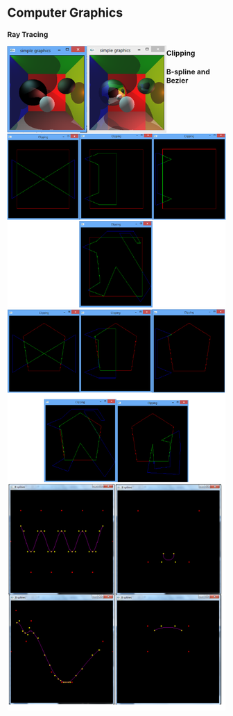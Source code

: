 # Computer Graphics

### Ray Tracing
<a style="float:left;">
    <img src="https://github.com/mincongzhang/ComputerGraphics/raw/master/Shadow.png" height="200"/>
</a>
    <a style="float:left;">
    <img src="https://github.com/mincongzhang/ComputerGraphics/raw/master/RecursiveRayTracing.png"  height="200"/>
</a>


### Clipping
<a style="float:left;">
    <img src="https://github.com/mincongzhang/ComputerGraphics/raw/master/4boundaries.bmp" height="400"/>
</a>
    <a style="float:left;">
    <img src="https://github.com/mincongzhang/ComputerGraphics/raw/master/5boundaries.bmp"  height="400"/>
</a>



### B-spline and Bezier

<img src="https://github.com/mincongzhang/ComputerGraphics/raw/master/B-spline.bmp" width="600" align="middle"/>

